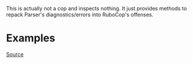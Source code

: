 
This is actually not a cop and inspects nothing. It just provides
methods to repack Parser's diagnostics/errors into RuboCop's offenses.

# Examples


[Source](http://www.rubydoc.info/gems/rubocop/RuboCop/Cop/Lint/Syntax)